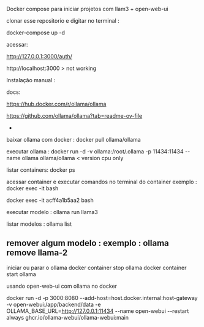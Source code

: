 Docker compose para iniciar projetos com llam3 + open-web-ui


clonar esse repositorio e digitar no terminal : 

docker-compose up -d

acessar:

http://127.0.0.1:3000/auth/

http://localhost:3000  > not working 


 Instalação manual : 

docs:

https://hub.docker.com/r/ollama/ollama

https://github.com/ollama/ollama?tab=readme-ov-file

-
baixar ollama com docker :
docker pull ollama/ollama

executar ollama :
docker run -d -v ollama:/root/.ollama -p 11434:11434 --name ollama ollama/ollama      < version cpu only

listar containers:
docker ps

acessar container e executar comandos no terminal do container 
exemplo : docker exec -it <mycontainer> bash

docker exec -it acff4a1b5aa2 bash

executar modelo :
ollama run llama3

listar modelos :
ollama list

remover algum modelo :
exemplo : 
ollama remove llama-2
-

iniciar ou parar o ollama
docker container stop ollama
docker container start ollama




usando open-web-ui com ollama no docker

docker run -d -p 3000:8080 --add-host=host.docker.internal:host-gateway -v open-webui:/app/backend/data -e OLLAMA_BASE_URL=http://127.0.0.1:11434 --name open-webui --restart always ghcr.io/ollama-webui/ollama-webui:main

